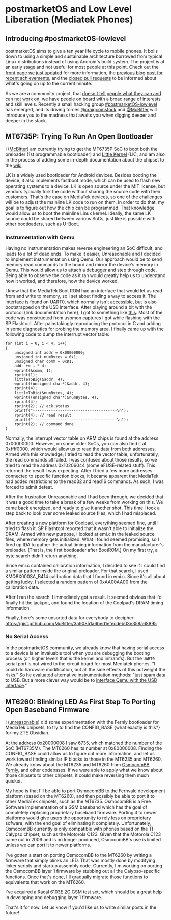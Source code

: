 # postmarketOS and Low Level Liberation (Mediatek Phones)

## Introducing #postmarketOS-lowlevel
postmarketOS aims to give a ten year life cycle to mobile phones. It boils down to using a simple and sustainable architecture borrowed from typical Linux distributions instead of using Android's build system. The project is at an early stage and not useful for most people at this point. Check out the [front page we just updated](https://postmarketos.org) for more information, the [previous blog post for recent achievements](https://postmarketos.org/blog/2017/12/31/219-days-of-postmarketOS/), and the [closed pull requests](https://github.com/postmarketOS/pmbootstrap/pulls?q=is%3Apr+is%3Aclosed) to be informed about what's going on up to the current minute.

As we are a community project, that [doesn't tell people what they can and can not work on](https://postmarketos.org/blog/2017/09/03/100-days-of-postmarketos/#why-we-evolve-in-many-directions), we have people on board with a broad range of interests and skill levels. Recently a small hacking group [#postmarketOS-lowlevel](https://matrix.to/#/#postmarketos-lowlevel:disroot.org) has emerged, and its driving forces [@craigcomstock](https://github.com/craigcomstock) and [@McBitter](https://github.com/McBitter) will introduce you to the madness that awaits you when digging deeper and deeper in the stack.

## MT6735P: Trying To Run An Open Bootloader
I ([McBitter](https://github.com/McBitter)) am currently trying to get the MT6735P SoC to boot both the preloader (1st programmable bootloader) and [Little Kernel](https://github.com/littlekernel/lk/wiki/Introduction) (LK), and am also in the process of adding some in-depth documentation about the chipset to the [wiki](https://wiki.postmarketos.org/wiki/Mediatek).

LK is a widely used bootloader for Android devices.  Besides booting the device, it also implements fastboot mode, which can be used to flash new operating systems to a device.  LK is open source under the MIT license, but vendors typically fork the code without sharing the source code with their customers.  That's the case on MediaTek devices, so one of the challenges will be to adjust the mainline LK code to run on them.  In order to do that, my goal is to figure out how the chip can be programmed.  That knowledge would allow us to boot the mainline Linux kernel.  Ideally, the same LK source could be shared between various SoCs, just like is possible with other bootloaders, such as U-Boot.

### Instrumentation with Qemu
Having no instrumentation makes reverse engineering an SoC difficult, and leads to a lot of dead ends.  To make it easier, Unreasonable and I decided to implement instrumentation using Qemu.  Our approach would be to send memory read commands to the board and mirror the device's memory in Qemu.  This would allow us to attach a debugger and step through code.  Being able to observe the code as it ran would greatly help us to understand how it worked, and therefore, how the device worked.

I knew that the MediaTek Boot ROM had an interface that would let us read from and write to memory, so I set about finding a way to access it.  The interface is found on UART0, which normally isn't accessible, but is also bootstrapped on the USB interface.  After playing around a bit with the protocol {link documentation here}, I got to something like [this](https://github.com/McBitter/flasher/blob/master/main.c).  Most of the code was constructed from usbmon captures I got while flashing with the SP Flashtool.  After painstakingly reproducing the protocol in C and adding in some diagnostics for probing the memory area, I finally came up with the following code to dump the interrupt vector table:

    for (int i = 0; i < 4; i++)
    {
        unsigned int addr = 0x00000000;
        unsigned int numBytes = 0x1;
        unsigned char comm = 0xD1;
        addr += i * 4;
        wprint(&comm, 1);
        rprint(1);
        littleToBig(&addr, 4);
        wprint((unsigned char*)&addr, 4);
        rprint(4);
        littleToBig(&numBytes, 4);
        wprint((unsigned char*)&numBytes, 4);
        rprint(4);
        rprint(2); // ack status
        printf("-------------------------------------\n");
        rprint(4); // read result
        printf("-------------------------------------\n");
        rprint(2); // command done
    }

Normally, the interrupt vector table on ARM chips is found at the address 0x00000000.  However, on some older SoCs, you can also find it at 0xffff0000, which would allow us to read the data from both addresses.  Armed with this knowledge, I tried to read the vector table; unfortunately, the read commands all failed.  I was confused about those results, so we tried to read the address 0x10206044 (some eFUSE-related stuff).  This returned the result I was expecting.  After I tried a few more addresses connected to specific function blocks, it became apparent that MediaTek had added restrictions to the read32 and read16 commands.  As such, I was forced to admit defeat.

After the frustration Unreasonable and I had been through, we decided that it was a good time to take a break of a few weeks from working on this.  We came back energized, and ready to give it another shot.  This time I took a step back to look over some leaked source files, which I had misplaced.

After creating a new platform for Coolpad, everything seemed fine, until I tried to flash it.  SP Flashtool reported that it wasn't able to initialize the DRAM.  Armed with new purpose, I looked at emi.c in the leaked source files, where memory gets initialized.  What I found seemed promising, so I fired up IDA to gather the actual timing information from the manufacturer's preloader.  (That is, the first bootloader after BootROM.)  On my first try, a byte search didn't return anything.

Since emi.c contained calibration information, I decided to see if I could find a similar pattern inside the original preloader.  For that search, I used KMQ8X000SA_B414 calibration data that I found in emi.c.  Since it's all about getting lucky, I selected a random pattern of 0xAA00AA00 from the calibration data.

After I ran the search, I immediately got a result.  It seemed obvious that I'd finally hit the jackpot, and found the location of the Coolpad's DRAM timing information.

Finally, here's some unsorted data for everybody to decipher: https://gist.github.com/McBitter/3a90851a6bed1efecdeb03e358a68895

### No Serial Access
In the postmarketOS community, we already know that having serial access to a device is an invaluable tool when you are debugging the booting process (on higher levels that is the kernel and initramfs). But the `UART0` serial port is not wired to the circuit board for most Mediatek phones. "I could do hardware modification, but all the side effects of this outweight the risks." So he evaluated alternative instrumentation methods: "just spam data to USB. But a more clever way would be to [interface Qemu with the USB interface](https://stackoverflow.com/a/2615816)."

## MT6260: Blinking LED As First Step To Porting Open Baseband Firmware
I ([unreasonable](https://github.com/craigcomstock)) did some experimentation with the Fernly bootloader for MediaTek chipsets, to try to find the CONFIG_BASE {what exactly is this?} for my ZTE Obsidian.

At the address 0x20000008 I saw 6735, which matched the number of the SoC (MT6735M).  The MT6260 has its number at 0x80000008.  Finding the CONFIG_BASE could allow us to figure out more information, and let us work toward finding similar IP blocks to those in the MT6235 and MT6260.  We already know about the MT6235 and MT6260 from [OsmocomBB](https://bb.osmocom.org/), [Fernly](https://github.com/xobs/fernly), and other codebases.  If we were able to apply what we know about those chipsets to other chipsets, it could make reversing them much quicker.

My hope is that I'll be able to port OsmocomBB to the Fernvale development platform (based on the MT6260), and then possibly be able to port it to other MediaTek chipsets, such as the MT6735.  OsmocomBB is a Free Software implementation of a GSM baseband which has the goal of completely replacing proprietary baseband firmware.  Porting it to newer platforms would give users the opportunity to rely less on proprietary sofware, with the end goal of eliminating it completely.  Unfortunately, OsmocomBB currently is only compatible with phones based on the TI Calypso chipset, such as the Motorola C123.  Given that the Motorola C123 came out in 2006 and is no longer produced, OsmocomBB's use is limited unless we can port it to newer platforms.

I've gotten a start on porting OsmocomBB to the MT6260 by writing a firmware that simply blinks an LED.  That was mostly done by modifying linker scripts and startup assembly code.  Currently, I'm working on porting the OsmocomBB layer 1 firmware by stubbing out all the Calypso-specific functions.  Once that's done, I'll gradually migrate those functions to equivalents that work on the MT6260.

I've acquired a Racal 6103E 2G GSM test set, which should be a great help in developing and debugging layer 1 firmware.

That's it for now.  Let us know if you'd like us to write similar posts in the future!
